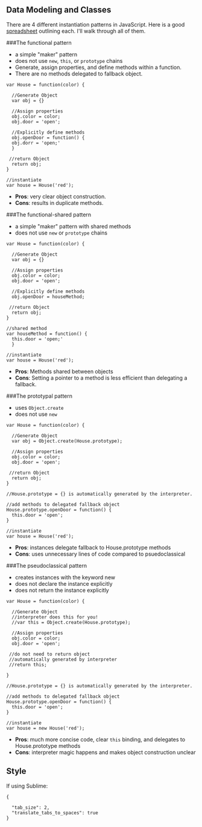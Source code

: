 ## Data Modeling and Classes

There are 4 different instantiation patterns in JavaScript. Here is a good [spreadsheet](http://www.ryanatkinson.io/javascript-instantiation-patterns/) outlining each. I'll walk through all of them.

###The functional pattern

- a simple "maker" pattern
- does not use `new`, `this`, or `prototype` chains
- Generate, assign properties, and define methods within a function.
- There are no methods delegated to fallback object.

```
var House = function(color) {
  
  //Generate Object
  var obj = {} 

  //Assign properties
  obj.color = color;
  obj.door = 'open';

  //Explicitly define methods
  obj.openDoor = function() {
  obj.dorr = 'open;'
  }

 //return Object
  return obj;
}

//instantiate
var house = House('red');
```

- **Pros**: very clear object construction.
- **Cons**: results in duplicate methods.

###The functional-shared pattern

- a simple "maker" pattern with shared methods
- does not use `new` or `prototype` chains

```
var House = function(color) {
  
  //Generate Object
  var obj = {} 

  //Assign properties
  obj.color = color;
  obj.door = 'open';

  //Explicitly define methods
  obj.openDoor = houseMethod;

 //return Object
  return obj;
}

//shared method
var houseMethod = function() {
  this.door = 'open;'
  }

//instantiate
var house = House('red');
```

- **Pros**: Methods shared between objects
- **Cons**: Setting a pointer to a method is less efficient than delegating a fallback.

###The prototypal pattern

- uses `Object.create`
- does not use `new`

```
var House = function(color) {
  
  //Generate Object
  var obj = Object.create(House.prototype);

  //Assign properties
  obj.color = color;
  obj.door = 'open';

 //return Object
  return obj;
}

//House.prototype = {} is automatically generated by the interpreter.

//add methods to delegated fallback object
House.prototype.openDoor = function() {
  this.door = 'open';
}

//instantiate
var house = House('red');
```

- **Pros**: instances delegate fallback to House.prototype methods
- **Cons**: uses unnecessary lines of code compared to psuedoclassical


###The pseudoclassical pattern

- creates instances with the keyword new
- does not declare the instance explicitly
- does not return the instance explicitly

```
var House = function(color) {
  
  //Generate Object
  //interpreter does this for you!
  //var this = Object.create(House.prototype);

  //Assign properties
  obj.color = color;
  obj.door = 'open';

 //do not need to return object
 //automatically generated by interpreter
 //return this;

}

//House.prototype = {} is automatically generated by the interpreter.

//add methods to delegated fallback object
House.prototype.openDoor = function() {
  this.door = 'open';
}

//instantiate
var house = new House('red');
```

- **Pros**: much more concise code, clear `this` binding, and delegates to House.prototype methods
- **Cons**: interpreter magic happens and makes object construction unclear

## Style

If using Sublime:

```
{

  "tab_size": 2,
  "translate_tabs_to_spaces": true
}
```






